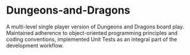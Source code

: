 # Dungeons-and-Dragons

A multi-level single player version of Dungeons and Dragons board play.
Maintained adherence to object-oriented programming principles and coding conventions, implemented Unit Tests as an integral part of the development workflow.
